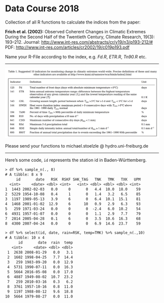 # Data Course 2018

Collection of all R functions to calculate the indices from the paper: 

**Frich et al. (2002):** Observed Coherent Changes in Climatic Extremes During the Second Half of the Twentieth Century, Climate Research, 19(3): 193–212. Journal: <http://www.int-res.com/abstracts/cr/v19/n3/p193-212/#> PDF: <http://www.int-res.com/articles/cr2002/19/c019p193.pdf>

Name your R-File according to the index, e.g. _Fd.R_, _ETR.R_, _Tn90.R_ etc.

---

![frich](frich_index.png "Frich et al. 2002")

Please send your functions to michael.stoelzle @ hydro.uni-freiburg.de

---

Here’s some code, ```id``` represents the station id in Baden-Württemberg.
```{r}
> df %>% sample_n(., 8)
# A tibble: 8 x 9
     id       date   RSK  RSKF SHK_TAG   TNK   TMK   TXK   UPM
  <int>     <date> <dbl> <int>   <int> <dbl> <dbl> <dbl> <int>
1  1443 2002-02-03   0.0     0       0   4.4  10.0  18.0    59
2  5229 1954-10-08   0.4     1       0   1.4   3.2   6.5    85
3  1197 1989-05-13   3.9     6       0   6.4  10.1  15.1    81
4  1468 2001-01-02  12.9     6      10   0.9   2.9   6.3    93
5   259 1971-03-24   0.0     0       0  -2.4   6.0  10.2    54
6  4931 1957-01-07   0.0     0       0   1.1   2.9   7.7    79
7  2814 2005-04-28   0.1     6       0   3.5  10.6  16.3    68
8  4300 2007-04-24   0.0     0       0   6.9  14.6  23.7    59
```


```
> df %>% select(id, date, rain=RSK, temp=TMK) %>% sample_n(.,10)
# A tibble: 10 x 4
      id       date  rain  temp
   <int>     <date> <dbl> <dbl>
 1  2638 2008-01-29   0.0   3.1
 2  1602 1998-04-25   7.7  14.4
 3   259 1983-09-20   0.0  12.9
 4  5731 1990-07-11   0.0  16.3
 5  5664 2016-05-08   0.0  17.0
 6  4887 1949-08-02  10.7  23.2
 7   259 2010-03-16   0.3   6.2
 8  3761 1957-10-16   0.8  11.0
 9  1197 1988-08-12   9.6  18.8
10  5664 1979-08-27   0.0  11.0
```
